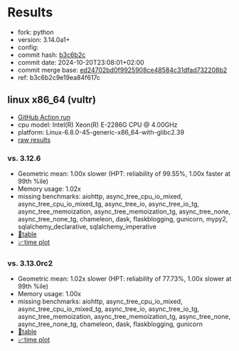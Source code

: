 # Results

- fork: python
- version: 3.14.0a1+
- config: 
- commit hash: [b3c6b2c](https://github.com/python/cpython/commit/b3c6b2c)
- commit date: 2024-10-20T23:08:01+02:00
- commit merge base: [ed24702bd0f9925908ce48584c31dfad732208b2](https://github.com/python/cpython/commit/ed24702bd0f9925908ce48584c31dfad732208b2)
- ref: b3c6b2c9e19ea84f617c

## linux x86_64 (vultr)

- [GitHub Action run](https://github.com/facebookexperimental/free-threading-benchmarking/actions/runs/11430924293)
- cpu model: Intel(R) Xeon(R) E-2286G CPU @ 4.00GHz
- platform: Linux-6.8.0-45-generic-x86_64-with-glibc2.39
- [raw results](bm-20241020-vultr-x86_64-python-b3c6b2c9e19ea84f617c-3.14.0a1%2B-b3c6b2c.json)

### vs. 3.12.6

- Geometric mean: 1.00x slower (HPT: reliability of 99.55%, 1.00x faster at 99th %ile)
- Memory usage: 1.02x
- missing benchmarks: aiohttp, async_tree_cpu_io_mixed, async_tree_cpu_io_mixed_tg, async_tree_io, async_tree_io_tg, async_tree_memoization, async_tree_memoization_tg, async_tree_none, async_tree_none_tg, chameleon, dask, flaskblogging, gunicorn, mypy2, sqlalchemy_declarative, sqlalchemy_imperative
- [📄table](bm-20241020-vultr-x86_64-python-b3c6b2c9e19ea84f617c-3.14.0a1%2B-b3c6b2c-vs-3.12.6.md)
- [📈time plot](bm-20241020-vultr-x86_64-python-b3c6b2c9e19ea84f617c-3.14.0a1%2B-b3c6b2c-vs-3.12.6.svg)

### vs. 3.13.0rc2

- Geometric mean: 1.02x slower (HPT: reliability of 77.73%, 1.00x slower at 99th %ile)
- Memory usage: 1.00x
- missing benchmarks: aiohttp, async_tree_cpu_io_mixed, async_tree_cpu_io_mixed_tg, async_tree_io, async_tree_io_tg, async_tree_memoization, async_tree_memoization_tg, async_tree_none, async_tree_none_tg, chameleon, dask, flaskblogging, gunicorn
- [📄table](bm-20241020-vultr-x86_64-python-b3c6b2c9e19ea84f617c-3.14.0a1%2B-b3c6b2c-vs-3.13.0rc2.md)
- [📈time plot](bm-20241020-vultr-x86_64-python-b3c6b2c9e19ea84f617c-3.14.0a1%2B-b3c6b2c-vs-3.13.0rc2.svg)

